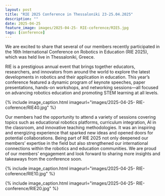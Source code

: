 ```yaml
---
layout: post
title: "RIE 2025 Conference in Thessaloniki 23-25.04.2025"
description: ""
date: 2025-04-25
feature_image: images/2025-04-25- RIE-coference/RIE5.jpg
tags: [conference]
---
```

We are excited to share that several of our members recently participated in the 16th International Conference on Robotics in Education (RIE 2025), which was held live in Thessaloniki, Greece.

<!--more-->

RIE is a prestigious annual event that brings together educators, researchers, and innovators from around the world to explore the latest developments in robotics and their application in education. This year’s conference featured a dynamic program of keynote speeches, paper presentations, hands-on workshops, and networking sessions—all focused on advancing robotics education and promoting STEM learning at all levels.

{% include image_caption.html imageurl="images/2025-04-25- RIE-coference/RIE40.jpg" %}

Our members had the opportunity to attend a variety of sessions covering topics such as educational robotics platforms, curriculum integration, AI in the classroom, and innovative teaching methodologies. It was an inspiring and energizing experience that sparked new ideas and opened doors for potential collaborations.
Being part of RIE 2025 not only deepened our members’ expertise in the field but also strengthened our international connections within the robotics and education communities.
We are proud of our members’ engagement and look forward to sharing more insights and takeaways from the conference soon. 

{% include image_caption.html imageurl="images/2025-04-25- RIE-coference/RIE10.jpg" %}

{% include image_caption.html imageurl="images/2025-04-25- RIE-conference/RIE20.jpg" %}
